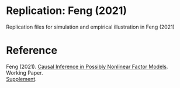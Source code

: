 # Replication: Feng (2021)
Replication files for simulation and empirical illustration in Feng (2021)

# Reference
Feng (2021). [Causal Inference in Possibly Nonlinear Factor Models](https://drive.google.com/file/d/1aN1cK_UEffkBT34a2aNtrZKIJFw_xibX/view).  
Working Paper.  
[Supplement](https://drive.google.com/file/d/1IxNBLhLOnpShBQQTFQsl18nQnkCpPMZo/view).

